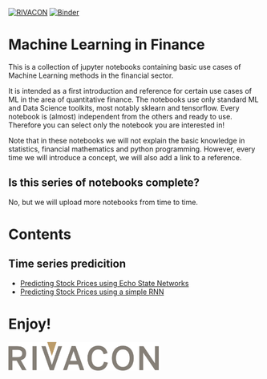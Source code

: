 [![RIVACON](https://img.shields.io/badge/powered%20by-RIVACON-lightgrey.svg)](https://www.rivacon.com/en/)
[![Binder](https://mybinder.org/badge_logo.svg)](https://mybinder.org/v2/gh/RIVACON/ML_In_Finance/main)

# Machine Learning in Finance

This is a collection of jupyter notebooks containing basic use cases of Machine Learning methods in the financial sector.

It is intended as a first introduction and reference for certain use cases of ML in the area of quantitative finance. The notebooks use only standard ML and Data Science toolkits, most notably sklearn and tensorflow.
Every notebook is (almost) independent from the others and ready to use. Therefore you can select only the notebook you are interested in!

Note that in these notebooks we will not explain the basic knowledge in statistics, financial mathematics and python programming.
However, every time we will introduce a concept, we will also add a link to a reference. 

## Is this series of notebooks complete?

No, but we will upload more notebooks from time to time.

# Contents

## Time series predicition 

- [Predicting Stock Prices using Echo State Networks](Time_Series_Predicition/Predicting_Stock_Prices_ESN.ipynb)
- [Predicting Stock Prices using a simple RNN](Time_Series_Predicition/Predicting_Stock_Prices_SimpleRNN.ipynb)


# Enjoy!

[<img src="images/logo.png" width='300px'>](https://www.rivacon.com/en/)
